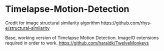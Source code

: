 # Timelapse-Motion-Detection

Credit for image structural similarity algorithm https://github.com/rhys-e/structural-similarity

Base, working version of Timelapse Motion Detection. ImageIO extensions required in order to work. https://github.com/haraldk/TwelveMonkeys
